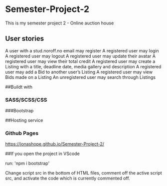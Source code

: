 # Semester-Project-2
This is my semester project 2 - Online auction house

## User stories
A user with a stud.noroff.no email may register
A registered user may login
A registered user may logout
A registered user may update their avatar
A registered user may view their total credit
A registered user may create a Listing with a title, deadline date, media gallery and description
A registered user may add a Bid to another user’s Listing
A registered user may view Bids made on a Listing
An unregistered user may search through Listings

##Buildt with
### SASS/SCSS/CSS
###Bootstrap 

##Hosting service
### Github Pages
https://jonashope.github.io/Semester-Project-2/

##If you open the project in VScode

run: 'npm i bootstrap'

Change script src in the bottom of HTML files, 
comment off the active script src, and activate the code which is currently commented off.

